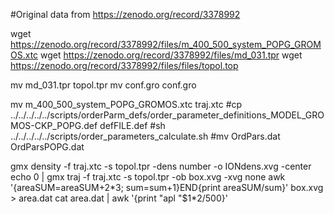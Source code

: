 #Original data from https://zenodo.org/record/3378992


wget  https://zenodo.org/record/3378992/files/m_400_500_system_POPG_GROMOS.xtc
wget  https://zenodo.org/record/3378992/files/md_031.tpr
wget  https://zenodo.org/record/3378992/files/files/topol.top

mv  md_031.tpr topol.tpr
mv  conf.gro conf.gro

mv  m_400_500_system_POPG_GROMOS.xtc traj.xtc
#cp  ../../../../../scripts/orderParm_defs/order_parameter_definitions_MODEL_GROMOS-CKP_POPG.def defFILE.def
#sh ../../../../../scripts/order_parameters_calculate.sh
#mv OrdPars.dat OrdParsPOPG.dat



gmx density -f traj.xtc -s topol.tpr -dens number -o IONdens.xvg -center
echo 0 | gmx traj -f traj.xtc -s topol.tpr -ob box.xvg -xvg none
awk '{areaSUM=areaSUM+$2*$3; sum=sum+1}END{print areaSUM/sum}' box.xvg > area.dat
cat area.dat | awk '{print "apl  "$1*2/500}'
